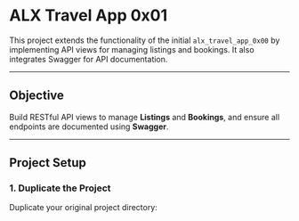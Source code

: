 # ALX Travel App 0x01

This project extends the functionality of the initial `alx_travel_app_0x00` by implementing API views for managing listings and bookings. It also integrates Swagger for API documentation.

---

##  Objective

Build RESTful API views to manage **Listings** and **Bookings**, and ensure all endpoints are documented using **Swagger**.

---

##  Project Setup

### 1. Duplicate the Project

Duplicate your original project directory:
